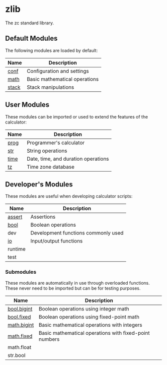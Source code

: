 # zlib

The zc standard library.

## Default Modules

The following modules are loaded by default:

| Name                           | Description
|--------------------------------|--------------------------------------
| [conf](zlib/conf.md)           | Configuration and settings
| [math](zlib/math.md)           | Basic mathematical operations
| [stack](zlib/stack.md)         | Stack manipulations

## User Modules

These modules can be imported or used to extend the features of the
calculator:

| Name                           | Description
|--------------------------------|----------------------------------------
| [prog](zlib/prog.md)           | Programmer's calculator
| [str](zlib/str.md)             | String operations
| [time](zlib/time.md)           | Date, time, and duration operations
| [tz](zlib/tz.md)               | Time zone database

## Developer's Modules

These modules are useful when developing calculator scripts:

| Name                           | Description
|--------------------------------|----------------------------------------
| [assert](zlib/assert.md)       | Assertions
| [bool](zlib/bool.md)           | Boolean operations
| dev                            | Development functions commonly used
| [io](zlib/io.md)               | Input/output functions
| runtime                        |
| test                           |

### Submodules

These modules are automatically in use through overloaded functions. These
never need to be imported but can be for testing purposes.

| Name                               | Description
|------------------------------------|----------------------------------------
| [bool.bigint](zlib/bool-bigint.md) | Boolean operations using integer math
| [bool.fixed](zlib/bool-fixed.md)   | Boolean operations using fixed-point math
| [math.bigint](zlib/math-bigint.md) | Basic mathematical operations with integers
| [math.fixed](zlib/math-fixed.md)   | Basic mathematical operations with fixed-point numbers
| math.float                         |
| str.bool                           |
